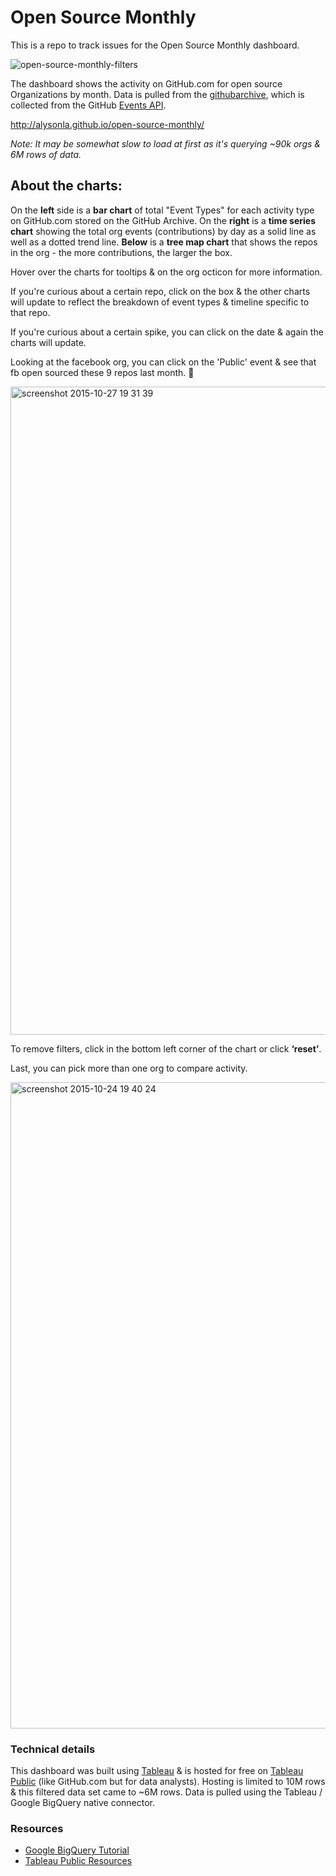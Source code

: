 # Open Source Monthly

This is a repo to track issues for the Open Source Monthly dashboard.

![open-source-monthly-filters](https://cloud.githubusercontent.com/assets/2623954/10778809/99c4113c-7ce6-11e5-8141-fcbff5fdc66b.gif)

The dashboard shows the activity on GitHub.com for open source Organizations by month. Data is pulled from the [githubarchive](https://www.githubarchive.org/), which is collected from the GitHub [Events API](https://developer.github.com/v3/activity/events/types/).

http://alysonla.github.io/open-source-monthly/

_Note: It may be somewhat slow to load at first as it's querying ~90k orgs & 6M rows of data._

## About the charts:

On the __left__ side is a __bar chart__ of total "Event Types" for each activity type on GitHub.com stored on the GitHub Archive. On the __right__ is a __time series chart__ showing the total org events (contributions) by day as a solid line as well as a dotted trend line. __Below__ is a __tree map chart__ that shows the repos in the org - the more contributions, the larger the box.

Hover over the charts for tooltips & on the org octicon for more information.

If you're curious about a certain repo, click on the box & the other charts will update to reflect the breakdown of event types & timeline specific to that repo.

If you're curious about a certain spike, you can click on the date & again the charts will update.

Looking at the facebook org, you can click on the 'Public' event & see that fb open sourced these 9 repos last month. :tada:

<img width="1037" alt="screenshot 2015-10-27 19 31 39" src="https://cloud.githubusercontent.com/assets/2623954/10778829/bacd0618-7ce6-11e5-976a-98bed3c9c5ec.png">

To remove filters, click in the bottom left corner of the chart or click __‘reset’__.

Last, you can pick more than one org to compare activity.

<img width="1034" alt="screenshot 2015-10-24 19 40 24" src="https://cloud.githubusercontent.com/assets/2623954/10778836/cde34c9e-7ce6-11e5-9974-81bfa318dd8d.png">

### Technical details

This dashboard was built using [Tableau](http://www.tableau.com/) & is hosted for free on [Tableau Public](https://public.tableau.com/s/) (like GitHub.com but for data analysts). Hosting is limited to 10M rows & this filtered data set came to ~6M rows. Data is pulled using the Tableau / Google BigQuery native connector.

### Resources

* [Google BigQuery Tutorial](https://www.thinkful.com/learn/google-bigquery-tutorial/)
* [Tableau Public Resources](https://public.tableau.com/s/resources)
